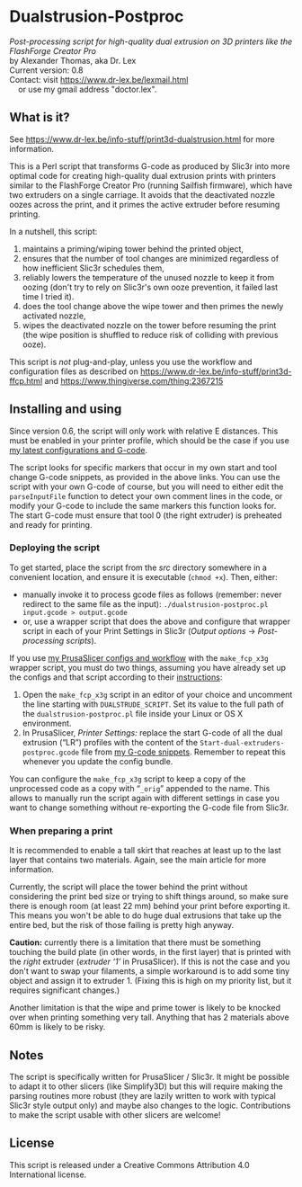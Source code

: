 # Dualstrusion-Postproc
*Post-processing script for high-quality dual extrusion on 3D printers like the FlashForge Creator Pro*<br>
by Alexander Thomas, aka Dr. Lex<br>
Current version: 0.8<br>
Contact: visit <https://www.dr-lex.be/lexmail.html><br>
&nbsp;&nbsp;&nbsp;&nbsp;or use my gmail address "doctor.lex".


## What is it?
See <https://www.dr-lex.be/info-stuff/print3d-dualstrusion.html> for more information.

This is a Perl script that transforms G-code as produced by Slic3r into more optimal code for creating high-quality dual extrusion prints with printers similar to the FlashForge Creator Pro (running Sailfish firmware), which have two extruders on a single carriage. It avoids that the deactivated nozzle oozes across the print, and it primes the active extruder before resuming printing.

In a nutshell, this script:
1. maintains a priming/wiping tower behind the printed object,
2. ensures that the number of tool changes are minimized regardless of how inefficient Slic3r schedules them,
3. reliably lowers the temperature of the unused nozzle to keep it from oozing (don't try to rely on Slic3r's own ooze prevention, it failed last time I tried it).
4. does the tool change above the wipe tower and then primes the newly activated nozzle,
5. wipes the deactivated nozzle on the tower before resuming the print (the wipe position is shuffled to reduce risk of colliding with previous ooze).

This script is *not* plug-and-play, unless you use the workflow and configuration files as described on <https://www.dr-lex.be/info-stuff/print3d-ffcp.html> and <https://www.thingiverse.com/thing:2367215>


## Installing and using
Since version 0.6, the script will only work with relative E distances. This must be enabled in your printer profile, which should be the case if you use [my latest configurations and G-code](https://www.thingiverse.com/thing:2367215).

The script looks for specific markers that occur in my own start and tool change G-code snippets, as provided in the above links. You can use the script with your own G-code of course, but you will need to either edit the `parseInputFile` function to detect your own comment lines in the code, or modify your G-code to include the same markers this function looks for. The start G-code must ensure that tool 0 (the right extruder) is preheated and ready for printing.

### Deploying the script

To get started, place the script from the *src* directory somewhere in a convenient location, and ensure it is executable (`chmod +x`).
Then, either:
* manually invoke it to process gcode files as follows (remember: never redirect to the same file as the input):
  `./dualstrusion-postproc.pl input.gcode > output.gcode`
* or, use a wrapper script that does the above and configure that wrapper script in each of your Print Settings in Slic3r (*Output options* → *Post-processing scripts*).

If you use [my PrusaSlicer configs and workflow](https://www.thingiverse.com/thing:2367215) with the `make_fcp_x3g` wrapper script, you must do two things, assuming you have already set up the configs and that script according to their [instructions](https://www.dr-lex.be/info-stuff/print3d-ffcp.html#slice_config):

1. Open the `make_fcp_x3g` script in an editor of your choice and uncomment the line starting with `DUALSTRUDE_SCRIPT`. Set its value to the full path of the `dualstrusion-postproc.pl` file inside your Linux or OS X environment.
2. In PrusaSlicer, *Printer Settings:* replace the start G-code of all the dual extrusion (“LR”) profiles with the content of the `Start-dual-extruders-postproc.gcode` file from [my G-code snippets](https://www.thingiverse.com/thing:2367350/files). Remember to repeat this whenever you update the config bundle.

You can configure the `make_fcp_x3g` script to keep a copy of the unprocessed code as a copy with “`_orig`” appended to the name. This allows to manually run the script again with different settings in case you want to change something without re-exporting the G-code file from Slic3r.

### When preparing a print

It is recommended to enable a tall skirt that reaches at least up to the last layer that contains two materials. Again, see the main article for more information.

Currently, the script will place the tower behind the print without considering the print bed size or trying to shift things around, so make sure there is enough room (at least 22 mm) behind your print before exporting it. This means you won't be able to do huge dual extrusions that take up the entire bed, but the risk of those failing is pretty high anyway.

**Caution:** currently there is a limitation that there must be something touching the build plate (in other words, in the first layer) that is printed with the *right* extruder (*extruder ‘1’* in PrusaSlicer). If this is not the case and you don't want to swap your filaments, a simple workaround is to add some tiny object and assign it to extruder 1. (Fixing this is high on my priority list, but it requires significant changes.)

Another limitation is that the wipe and prime tower is likely to be knocked over when printing something very tall. Anything that has 2 materials above 60mm is likely to be risky.

## Notes
The script is specifically written for PrusaSlicer / Slic3r. It might be possible to adapt it to other slicers (like Simplify3D) but this will require making the parsing routines more robust (they are lazily written to work with typical Slic3r style output only) and maybe also changes to the logic. Contributions to make the script usable with other slicers are welcome!

## License
This script is released under a Creative Commons Attribution 4.0 International license.
